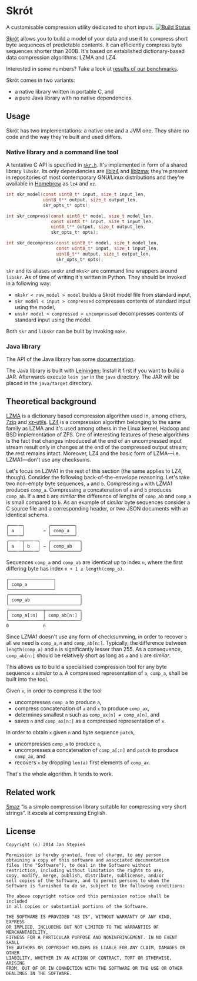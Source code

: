 # Skrót

A customisable compression utility dedicated to short inputs.
[![Build Status](https://travis-ci.org/jstepien/skrot.svg?branch=master)](https://travis-ci.org/jstepien/skrot)

[Skrót][definition] allows you to build a model of your data
and use it to compress short byte sequences of predictable contents.
It can efficiently compress byte sequences shorter than 200B.
It's based on established dictionary-based data compression algorithms: LZMA and
LZ4.

Interested in some numbers?
Take a look at [results of our benchmarks][numbers].

Skrót comes in two variants:

  - a native library written in portable C, and
  - a pure Java library with no native dependencies.

[numbers]: https://github.com/jstepien/skrot/tree/master/benchmark
[definition]: http://en.wiktionary.org/wiki/skr%C3%B3t

## Usage

Skrót has two implementations: a native one and a JVM one.
They share no code and the way they're built and used differs.

### Native library and a command line tool

A tentative C API is specified in [`skr.h`][skr.h].
It's implemented in form of a shared library `libskr`.
Its only dependencies are [liblz4][lz4] and [liblzma][xz];
they're present in repositories of most contemporary GNU/Linux distributions and
they're available in [Homebrew][brew] as `lz4` and `xz`.

```c
int skr_model(const uint8_t* input, size_t input_len,
              uint8_t** output, size_t output_len,
              skr_opts_t* opts);

int skr_compress(const uint8_t* model, size_t model_len,
                 const uint8_t* input, size_t input_len,
                 uint8_t** output, size_t output_len,
                 skr_opts_t* opts);

int skr_decompress(const uint8_t* model, size_t model_len,
                   const uint8_t* input, size_t input_len,
                   uint8_t** output, size_t output_len,
                   skr_opts_t* opts);
```

`skr` and its aliases `unskr` and `mkskr` are command line wrappers around
`libskr`.
As of time of writing it's written in Python.
They should be invoked in a following way:

  - `mkskr < raw_model > model` builds a Skrót model file from standard input,
  - `skr model < input > compressed` compresses contents of standard input using
    the model,
  - `unskr model < compressed > uncompressed` decompresses contents of standard
    input using the model.

Both `skr` and `libskr` can be built by invoking `make`.

[xz]: http://tukaani.org/xz/
[lz4]: https://code.google.com/p/lz4/
[brew]: https://github.com/Homebrew/homebrew
[skr.h]: https://github.com/jstepien/skrot/blob/master/skr.h

### Java library

The API of the Java library has some [documentation][javadoc].

The Java library is built with [Leiningen][lein];
Install it first if you want to build a JAR.
Afterwards execute `lein jar` in the `java` directory.
The JAR will be placed in the `java/target` directory.

[lein]: http://leiningen.org/
[javadoc]: https://jstepien.github.io/skrot/javadoc/master/

## Theoretical background

[LZMA][lzma] is a dictionary based compression algorithm used in, among others,
[7zip][7z] and [xz-utils][xz].
[LZ4][lz4-algo] is a compression algorithm belonging to the same family as LZMA
and it's used among others in the Linux kernel, Hadoop and BSD implementation of
ZFS.
One of interesting features of these algorithms is the fact that changes
introduced at the end of an uncompressed input stream result only in changes at
the end of the compressed output stream; the rest remains intact.
Moreover, LZ4 and the basic form of LZMA—i.e. LZMA1—don't use any checksums.

Let's focus on LZMA1 in the rest of this section
(the same applies to LZ4, though).
Consider the following back-of-the-envelope reasoning.
Let's take two non-empty byte sequences, `a` and `b`.
Compressing `a` with LZMA1 produces `comp_a`.
Compressing a concatenation of `a` and `b` produces `comp_ab`.
If `a` and `b` are _similar_ the difference of lengths of `comp_ab` and
`comp_a` is small compared to `b`.
As an example of _similar_ byte sequences consider a C source file and a
corresponding header, or two JSON documents with an identical schema.

    ╭───┄─╮         ╭─────────╮
    │ a   │       → │ comp_a  │
    ╰───┄─╯         ╰─────────╯
    ╭───┄─┬───┄─╮   ╭───────────╮
    │ a   │ b   │ → │ comp_ab   │
    ╰───┄─┴───┄─╯   ╰───────────╯

Sequences `comp_a` and `comp_ab` are identical up to index `n`,
where the first differing byte has index `n + 1 ≤ length(comp_a)`.

    ╭─────────────────╮
    │ comp_a          │
    ╰─────────────────╯
    ╭───────────────────────────╮
    │ comp_ab                   │
    ╰───────────────────────────╯
    ╭─────────────┬─────────────╮
    │ comp_a[:n]  │ comp_ab[n:] │
    ╰─────────────┴─────────────╯
    0             n

Since LZMA1 doesn't use any form of checksumming, in order to recover `b` all
we need is `comp_a`, `n` and `comp_ab[n:]`.
Typically, the difference between `length(comp_a)` and `n` is significantly
lesser than 255.
As a consequence, `comp_ab[n:]` should be relatively short as long as `a` and
`b` are _similar_.

This allows us to build a specialised compression tool for any byte sequence
`x` _similar_ to `a`.
A compressed representation of `a`, `comp_a`, shall be built into the tool.

Given `x`, in order to compress it the tool

  - uncompresses `comp_a` to produce `a`,
  - compress concatenation of `a` and `x` to produce `comp_ax`,
  - determines smallest `n` such as `comp_ax[n] ≠ comp_a[n]`, and
  - saves `n` and `comp_ax[n:]` as a compressed representation of `x`.

In order to obtain `x` given `n` and byte sequence `patch`,

  - uncompresses `comp_a` to produce `a`,
  - uncompresses a concatenation of `comp_a[:n]` and `patch` to produce
    `comp_ax`, and
  - recovers `x` by dropping `len(a)` first elements of `comp_ax`.

That's the whole algorithm. It tends to work.

[lzma]: https://en.wikipedia.org/wiki/LZMA
[lz4-algo]: https://en.wikipedia.org/wiki/LZ4_%28compression_algorithm%29
[7z]: http://www.7-zip.org/

## Related work

[Smaz][smaz] “is a simple compression library suitable for compressing very
short strings”. It excels at compressing English.

[smaz]: https://github.com/antirez/smaz

## License

    Copyright (c) 2014 Jan Stępień

    Permission is hereby granted, free of charge, to any person
    obtaining a copy of this software and associated documentation
    files (the "Software"), to deal in the Software without
    restriction, including without limitation the rights to use,
    copy, modify, merge, publish, distribute, sublicense, and/or
    sell copies of the Software, and to permit persons to whom the
    Software is furnished to do so, subject to the following conditions:

    The above copyright notice and this permission notice shall be included
    in all copies or substantial portions of the Software.

    THE SOFTWARE IS PROVIDED "AS IS", WITHOUT WARRANTY OF ANY KIND, EXPRESS
    OR IMPLIED, INCLUDING BUT NOT LIMITED TO THE WARRANTIES OF MERCHANTABILITY,
    FITNESS FOR A PARTICULAR PURPOSE AND NONINFRINGEMENT. IN NO EVENT SHALL
    THE AUTHORS OR COPYRIGHT HOLDERS BE LIABLE FOR ANY CLAIM, DAMAGES OR OTHER
    LIABILITY, WHETHER IN AN ACTION OF CONTRACT, TORT OR OTHERWISE, ARISING
    FROM, OUT OF OR IN CONNECTION WITH THE SOFTWARE OR THE USE OR OTHER
    DEALINGS IN THE SOFTWARE.
